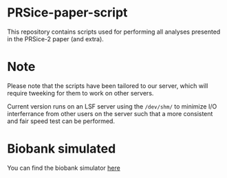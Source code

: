 # PRSice-paper-script
This repository contains scripts used for performing all analyses presented in the PRSice-2 paper (and extra). 


# Note
Please note that the scripts have been tailored to our server, which will require tweeking for them to work on other servers. 

Current version runs on an LSF server using the `/dev/shm/` to minimize I/O interferrance from other users on the server such that a more consistent and fair speed test can be performed. 

# Biobank simulated
You can find the biobank simulator [here](https://github.com/choishingwan/BBS/tree/eb2a2c171635b6b40223baa9ae2f5c3885372060)
